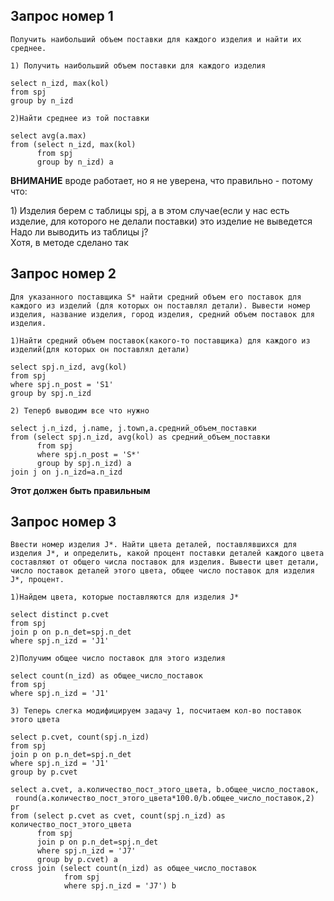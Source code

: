 
## Запрос номер 1
```
Получить наибольший объем поставки для каждого изделия и найти их среднее.
```
```
1) Получить наибольший объем поставки для каждого изделия
```
```
select n_izd, max(kol)
from spj
group by n_izd
```
```
2)Найти среднее из той поставки
```
```
select avg(a.max)
from (select n_izd, max(kol)
      from spj
      group by n_izd) a
```
**ВНИМАНИЕ** вроде работает, но я не уверена, что правильно - потому что:
<p>1) Изделия берем с таблицы spj, а в этом случае(если у нас есть изделие, для которого не делали поставки) это изделие не выведется
<br>Надо ли выводить из таблицы j?
<br> Хотя, в методе сделано так

## Запрос номер 2

```
Для указанного поставщика S* найти средний объем его поставок для каждого из изделий (для которых он поставлял детали). Вывести номер изделия, название изделия, город изделия, средний объем поставок для изделия. 
```
```
1)Найти средний объем поставок(какого-то поставщика) для каждого из изделий(для которых он поставлял детали)
```
```
select spj.n_izd, avg(kol)
from spj
where spj.n_post = 'S1'
group by spj.n_izd
```
```
2) Теперб выводим все что нужно
```
```
select j.n_izd, j.name, j.town,a.средний_объем_поставки
from (select spj.n_izd, avg(kol) as средний_объем_поставки
      from spj
      where spj.n_post = 'S*'
      group by spj.n_izd) a
join j on j.n_izd=a.n_izd
```
**Этот должен быть правильным**

## Запрос номер 3

```
Ввести номер изделия J*. Найти цвета деталей, поставлявшихся для изделия J*, и определить, какой процент поставки деталей каждого цвета составляют от общего числа поставок для изделия. Вывести цвет детали, число поставок деталей этого цвета, общее число поставок для изделия J*, процент.
```
```
1)Найдем цвета, которые поставляются для изделия J*
```
```
select distinct p.cvet
from spj
join p on p.n_det=spj.n_det
where spj.n_izd = 'J1'
```
```
2)Получим общее число поставок для этого изделия
```
```
select count(n_izd) as общее_число_поставок
from spj
where spj.n_izd = 'J1'
```
```
3) Теперь слегка модифицируем задачу 1, посчитаем кол-во поставок этого цвета
```
```
select p.cvet, count(spj.n_izd)
from spj
join p on p.n_det=spj.n_det
where spj.n_izd = 'J1'
group by p.cvet
```
```
select a.cvet, a.количество_пост_этого_цвета, b.общее_число_поставок,
 round(a.количество_пост_этого_цвета*100.0/b.общее_число_поставок,2) pr
from (select p.cvet as cvet, count(spj.n_izd) as количество_пост_этого_цвета
      from spj
      join p on p.n_det=spj.n_det
      where spj.n_izd = 'J7'
      group by p.cvet) a
cross join (select count(n_izd) as общее_число_поставок
            from spj
            where spj.n_izd = 'J7') b
```